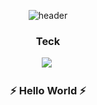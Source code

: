 <div align="center">

![header](https://capsule-render.vercel.app/api?type=waving&color=#50874d&height=300&section=header&text=Welcome!&fontColor=#50874d&fontSize=90)

<h3 align="center">Teck</h3>
<p align="center">
    <img src="https://img.shields.io/badge/python-3670A0?style=for-the-badge&logo=python&logoColor=ffdd54"/></a>&nbsp
</p>

<h3 align="center"> ⚡️ Hello World ⚡️ </h3>

</p>


<br>



</div>
